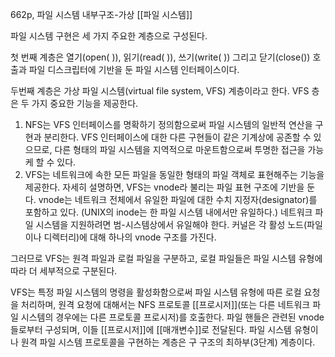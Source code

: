 662p, 파일 시스템 내부구조-가상 [[파일 시스템]]

파일 시스템 구현은 세 가지 주요한 계층으로 구성된다.

첫 번째 계층은 열기(open( )), 읽기(read( )), 쓰기(write( )) 그리고 닫기(close()) 호출과 파일 디스크립터에 기반을 둔 파일 시스템 인터페이스이다.

두번째 계층은 가상 파일 시스템(virtual file system, VFS) 계층이라고 한다.
VFS 층은 두 가지 중요한 기능을 제공한다.

1. NFS는 VFS 인터페이스를 명확하기 정의함으로써 파일 시스템의 일반적 연산을 구현과 분리한다. VFS 인터페이스에 대한 다른 구현들이 같은 기계상에 공존할 수 있으므로, 다른 형태의 파일 시스템을 지역적으로 마운트함으로써 투명한 접근을 가능케 할 수 있다.
2. VFS는 네트워크에 속한 모든 파일을 동일한 형태의 파일 객체로 표현해주는 기능을 제공한다. 자세히 설명하면, VFS는 vnode라 불리는 파일 표현 구조에 기반을 둔다. vnode는 네트워크 전체에서 유일한 파일에 대한 수치 지정자(designator)를 포함하고 있다. (UNIX의 inode는 한 파일 시스템 내에서만 유일하다.) 네트워크 파일 시스템을 지원하려면 범-시스템상에서 유일해야 한다. 커널은 각 활성 노드(파일이나 디렉터리)에 대해 하나의 vnode 구조를 가진다.

그러므로 VFS는 원격 파일과 로컬 파일을 구분하고, 로컬 파일들은 파일 시스템 유형에 따라 더 세부적으로 구분된다.

VFS는 특정 파일 시스템의 명령을 활성화함으로써 파일 시스템 유형에 따른 로컬 요청을 처리하며, 원격 요청에 대해서는 NFS 프로토콜 [[프로시저]](또는 다른 네트워크 파일 시스템의 경우에는 다른 프로토콜 프로시저)를 호출한다.
파일 핸들은 관련된 vnode들로부터 구성되며, 이들 [[프로시저]]에 [[매개변수]]로 전달된다. 파일 시스템 유형이나 원격 파일 시스템 프로토콜을 구현하는 계층은 구 구조의 최하부(3단계) 계층이다.
